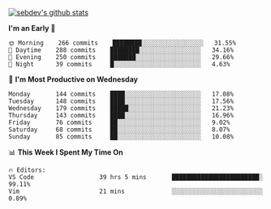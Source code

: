 [![sebdev's github stats](https://github-readme-stats.vercel.app/api?username=sebdeveloper6952&theme=vue-dark)](https://github.com/anuraghazra/github-readme-stats)
<!--START_SECTION:waka-->
**I'm an Early 🐤** 

```text
🌞 Morning    266 commits    ████████░░░░░░░░░░░░░░░░░   31.55% 
🌆 Daytime    288 commits    ████████░░░░░░░░░░░░░░░░░   34.16% 
🌃 Evening    250 commits    ███████░░░░░░░░░░░░░░░░░░   29.66% 
🌙 Night      39 commits     █░░░░░░░░░░░░░░░░░░░░░░░░   4.63%

```
📅 **I'm Most Productive on Wednesday** 

```text
Monday       144 commits    ████░░░░░░░░░░░░░░░░░░░░░   17.08% 
Tuesday      148 commits    ████░░░░░░░░░░░░░░░░░░░░░   17.56% 
Wednesday    179 commits    █████░░░░░░░░░░░░░░░░░░░░   21.23% 
Thursday     143 commits    ████░░░░░░░░░░░░░░░░░░░░░   16.96% 
Friday       76 commits     ██░░░░░░░░░░░░░░░░░░░░░░░   9.02% 
Saturday     68 commits     ██░░░░░░░░░░░░░░░░░░░░░░░   8.07% 
Sunday       85 commits     ██░░░░░░░░░░░░░░░░░░░░░░░   10.08%

```


📊 **This Week I Spent My Time On** 

```text
🔥 Editors: 
VS Code                  39 hrs 5 mins       ████████████████████████░   99.11% 
Vim                      21 mins             ░░░░░░░░░░░░░░░░░░░░░░░░░   0.89%

```


<!--END_SECTION:waka-->
